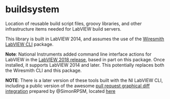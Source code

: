 # buildsystem
Location of reusable build script files, groovy libraries, and other infrastructure items needed for LabVIEW build servers.

This library is built in LabVIEW 2014, and assumes the use of the [Wiresmith LabVIEW CLI](https://github.com/JamesMc86/LabVIEW-CLI) package.

**Note**: National Instruments added command line interface actions for LabVIEW in the [LabVIEW 2018 release](http://zone.ni.com/reference/en-XX/help/371361R-01/lvupgrade/labview_features/), based in part on this package.  Once installed, it supports LabVIEW 2014 and later.  This potentially replaces both the Wiresmith CLI and this package.

**NOTE**: There is a later version of these tools built with the NI LabVIEW CLI, including a public version of the awesome [pull request graphical diff integration](https://github.com/ni/niveristand-custom-device-build-tools/tree/master/lv/operations/DiffVI) prepared by @SimonRPSM, located [here](https://github.com/ni/niveristand-custom-device-build-tools/)
